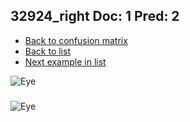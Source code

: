 ## 32924_right Doc: 1 Pred: 2
- [Back to confusion matrix](https://github.com/juliandewit/kaggle_retinopathy/blob/master/matrix.md)
- [Back to list](https://github.com/juliandewit/kaggle_retinopathy/blob/master/lists/12/list.md)
- [Next example in list](https://github.com/juliandewit/kaggle_retinopathy/blob/master/lists/12/33/33208_left.md)

![Eye](https://retinopaty.blob.core.windows.net/size1024/32924_right_1.jpeg)

### 

![Eye]()
